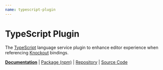 ```yaml
---
name: typescript-plugin
---
```


# TypeScript Plugin

<!-- @include docs/parts/packages/typescript-plugin/description.md-->

The [TypeScript] language service plugin to enhance editor experience when referencing [Knockout] bindings.

<!-- /include -->

<!-- @include docs/parts/package-nav.md -->

[**Documentation**](https://knuckles.elsk.dev) | [Package (npm)](https://npmjs.com/package/@knuckles/typescript-plugin) | [Repository](https://github.com/tscpp/knuckles) | [Source Code](https://github.com/tscpp/knuckles/tree/main/packages/typescript-plugin)

<!-- /include -->

<!-- @include docs/parts/reference.md -->

[TypeScript]: https://typescriptlang.org
[ESLint]: https://eslint.org
[Knockout]: https://knockoutjs.com
[toolkit]: https://knuckles.elsk.dev

<!-- /include -->
